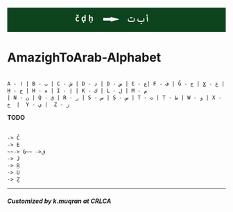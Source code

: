 ![](/_e.png " AmazighToArab ")

# AmazighToArab-Alphabet

```

A - ﺍ | B - ب | C - ش | D - د | Ḍ - ض | Ɛ - ع| F - ف | Ğ - ج | Ɣ - غ | Ḥ - ح | H - ه | I - إ | K - ك | L - ل | M - م
| N - ن | Q - ق | R - ر | S - س | Ṣ - ص | T - ت | Ṭ - ط | W - و | X - خ  |  Y - ي |  Z - ز

```






**TODO**
```

-> Č
-> E
~~-> G~~ ->ڨ
-> J
-> Ṛ
-> U
-> Ẓ

```


--------------------------------------------------------------
##### Customized by k.muqran at CRLCA
